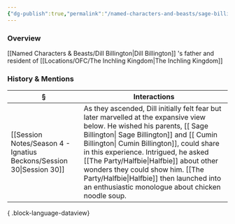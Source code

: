 ```yaml
---
{"dg-publish":true,"permalink":"/named-characters-and-beasts/sage-billington/","tags":["NPC"],"updated":"2025-06-10T19:10:58.482+01:00"}
---
```



### Overview
[[Named Characters & Beasts/Dill Billington\|Dill Billington]] 's father and resident of [[Locations/OFC/The Inchling Kingdom\|The Inchling Kingdom]]

### History & Mentions
| §                                                                       | Interactions                                                                                                                                                                                                                                                                                                                                                    |
| ----------------------------------------------------------------------- | --------------------------------------------------------------------------------------------------------------------------------------------------------------------------------------------------------------------------------------------------------------------------------------------------------------------------------------------------------------- |
| [[Session Notes/Season 4 - Ignatius Beckons/Session 30\|Session 30]] | As they ascended, Dill initially felt fear but later marvelled at the expansive view below. He wished his parents, [[ Sage Billington\| Sage Billington]] and [[ Cumin Billington\| Cumin Billington]], could share in this experience. Intrigued, he asked [[The Party/Halfbie\|Halfbie]] about other wonders they could show him. [[The Party/Halfbie\|Halfbie]] then launched into an enthusiastic monologue about chicken noodle soup. |

{ .block-language-dataview}